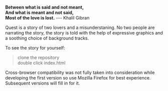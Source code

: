 **Between what is said and not meant,  
And what is meant and not said,  
Most of the love is lost.** --- Khalil Gibran

Quest is a story of two lovers and a misunderstaning. No two people are narrating the story, the story is told with the help of expressive graphics and a soothing choice of background tracks.

To see the story for yourself:
> clone the repository  
> double click index.html

Cross-browser compatibility was not fully taken into consideration while developing the first version so use Mozilla Firefox for best experience. Subsequent versions will fill in for it.

